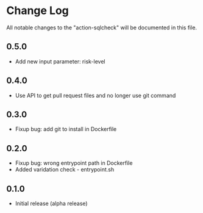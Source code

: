 # Change Log

All notable changes to the "action-sqlcheck" will be documented in this file.

## 0.5.0
- Add new input parameter: risk-level

## 0.4.0
- Use API to get pull request files and no longer use git command

## 0.3.0
- Fixup bug: add git to install in Dockerfile

## 0.2.0
- Fixup bug: wrong entrypoint path in Dockerfile
- Added varidation check - entrypoint.sh

## 0.1.0
- Initial release (alpha release)

